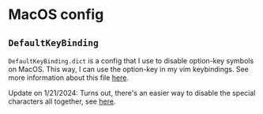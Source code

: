 # MacOS config

## `DefaultKeyBinding`

`DefaultKeyBinding.dict` is a config that I use to disable option-key symbols on MacOS. This way,
I can use the option-key in my vim keybindings. See more information about this file [here](https://superuser.com/a/942256).

Update on 1/21/2024: Turns out, there's an easier way to disable the special characters all
together, see [here](https://stackoverflow.com/a/61482531).
